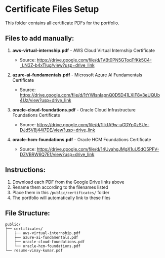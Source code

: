 # Certificate Files Setup

This folder contains all certificate PDFs for the portfolio.

## Files to add manually:

1. **aws-virtual-internship.pdf** - AWS Cloud Virtual Internship Certificate
   - Source: https://drive.google.com/file/d/1VBt0PN5GToqTfKk5C4-_LN3Z-b4xTIug/view?usp=drive_link

2. **azure-ai-fundamentals.pdf** - Microsoft Azure AI Fundamentals Certificate  
   - Source: https://drive.google.com/file/d/1tYWlsnIapnQ0D5D41LXIF8v3eUQUb4Uz/view?usp=drive_link

3. **oracle-cloud-foundations.pdf** - Oracle Cloud Infrastructure Foundations Certificate
   - Source: https://drive.google.com/file/d/1llkfA9w-uGDYp0zSUe-DJd5V8j44i7DE/view?usp=drive_link

4. **oracle-hcm-foundations.pdf** - Oracle HCM Foundations Certificate
   - Source: https://drive.google.com/file/d/14UyahgJMgX1uU5dO5PFV-DZVBRW6Q7E1/view?usp=drive_link

## Instructions:

1. Download each PDF from the Google Drive links above
2. Rename them according to the filenames listed
3. Place them in this `/public/certificates/` folder
4. The portfolio will automatically link to these files

## File Structure:
```
public/
├── certificates/
│   ├── aws-virtual-internship.pdf
│   ├── azure-ai-fundamentals.pdf
│   ├── oracle-cloud-foundations.pdf
│   └── oracle-hcm-foundations.pdf
└── resume-vinay-kumar.pdf
```